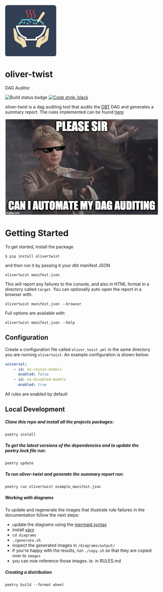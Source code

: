 

![Alt text](./images/oliver_twist_logo.png)
# oliver-twist

DAG Auditor

![Build status badge](https://github.com/autotraderuk/oliver-twist/workflows/CI/badge.svg)
[![Code style: black](https://img.shields.io/badge/code%20style-black-000000.svg)](https://github.com/psf/black)

oliver-twist is a dag auditing tool that audits the [DBT](https://www.getdbt.com/) DAG and generates a summary report. The rules implemented can be found [here](RULES.md)

![please sir, can I automate my DAG auditing](./images/oliver_dag_meme.jpg)

# Getting Started

To get started, install the package

```shell
$ pip install olivertwist
```

and then run it by passing it your dbt manifest JSON

```shell
olivertwist manifest.json
```

This will report any failures to the console, and also in HTML format in a directory called `target`. You can optionally auto-open the report in a browser with:

```shell
olivertwist manifest.json --browser
```

Full options are available with:


```shell
olivertwist manifest.json --help
```

## Configuration

Create a configuration file called `oliver_twist.yml` in the same directory you are running `olivertwist`. An example configuration is shown below:

```yaml
universal:
    - id: no-rejoin-models
      enabled: false
    - id: no-disabled-models
      enabled: true
```

All rules are enabled by default

## Local Development

##### Clone this repo and install all the projects packages:

`poetry install`

##### To get the latest versions of the dependencies and to update the poetry.lock file run:

`poetry update`

##### To run oliver-twist and generate the summary report run:

`poetry run olivertwist example_manifest.json`

##### Working with diagrams 
To update and regenerate the images that illustrate rule failures in the documentation follow the next steps:
- update the diagrams using the [mermaid syntax](https://mermaid-js.github.io/mermaid/#/)
- install [yarn](https://classic.yarnpkg.com/en/docs/install/)
- `cd diagrams`
- `./generate.sh`
- inspect the generated images in `/diagrams/output/`
- if you're happy with the results, run `./copy.sh` so that they are copied over to `images`
- you can now reference those images. ie. in RULES.md

##### Creating a distribution

```poetry build --format wheel```
